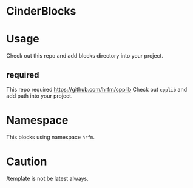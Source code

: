 CinderBlocks
============

# Usage

Check out this repo and add blocks directory into your project.

## required

This repo required https://github.com/hrfm/cpplib
Check out ``cpplib`` and add path into your project.

# Namespace

This blocks using namespace ``hrfm``.

# Caution

/template is not be latest always.
